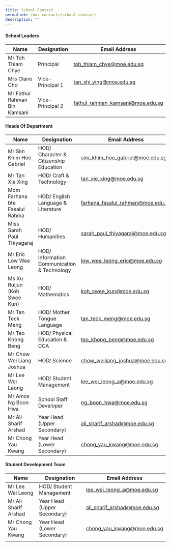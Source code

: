 ```yaml
---
title: School Contact
permalink: /our-contacts/school-contact/
description: ""
---
```

#### School Leaders

| Name | Designation | Email Address |
| -------- | -------- | -------- |
| Mr Toh Thiam Chye | Principal | toh_thiam_chye@moe.edu.sg |
| Mrs Claire Cho | Vice-Principal 1 | tan_shi_ying@moe.edu.sg |
| Mr Fathul Rahman Bin Kamsani | Vice-Principal 2 | fathul_rahman_kamsani@moe.edu.sg |

#### Heads Of Department
| Name | Designation | Email Address |
| -------- | -------- | -------- |
| Mr Sim Khim Hoe Gabriel | HOD/ Character & Citizenship Education | sim_khim_hoe_gabriel@moe.edu.sg |
| Mr Tan Xie Xing | HOD/ Craft & Technology | tan_xie_xing@moe.edu.sg |
| Mdm Farhana bte Fasalul Rahma | HOD/ English Language & Literature | farhana_fasalul_rahman@moe.edu.sg |
| Miss Sarah Paul Thiyagaraj | HOD/ Humanities | sarah_paul_thiyagaraj@moe.edu.sg |
| Mr Eric Low Wee Leong | HOD/ Information Communication & Technology | low_wee_leong_eric@moe.edu.sg |
| Ms Xu Ruijun (Koh Swee Kun) | HOD/ Mathematics | koh_swee_kun@moe.edu.sg |
| Mr Tan Teck Meng | HOD/ Mother Tongue Language | tan_teck_meng@moe.edu.sg |
| Mr Teo Khong Beng | HOD/ Physical Education & CCA | teo_khong_beng@moe.edu.sg |
| Mr Chow Wei Liang Joshua | HOD/ Science | chow_weiliang_joshua@moe.edu.sg |
| Mr Lee Wei Leong | HOD/ Student Management | lee_wei_leong_a@moe.edu.sg |
| Mr Amos Ng Boon Hwa | School Staff Developer | ng_boon_hwa@moe.edu.sg |
| Mr Ali Sharif Arshad | Year Head (Upper Secondary) | ali_sharif_arshad@moe.edu.sg |
| Mr Chong Yau Kwang | Year Head (Lower Secondary) | chong_yau_kwang@moe.edu.sg |

#### Student Development Team
| Name | Designation | Email Address |
| -------- | -------- | -------- |
| Mr Lee Wei Leong | HOD/ Student Management | lee_wei_leong_a@moe.edu.sg |
| Mr Ali Sharif Arshad | Year Head (Upper Secondary) | ali_sharif_arshad@moe.edu.sg |
| Mr Chong Yau Kwang | Year Head (Lower Secondary) | chong_yau_kwang@moe.edu.sg |
|  |  |  |